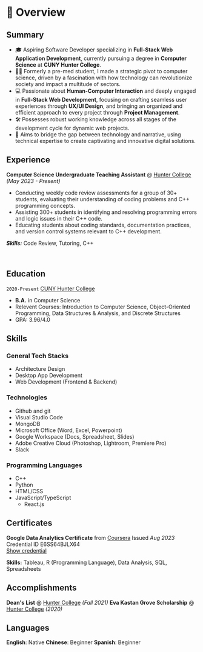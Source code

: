 # 📖 Overview

## Summary

- 🎓 Aspiring Software Developer specializing in **Full-Stack Web Application Development**, currently pursuing a degree in **Computer Science** at **CUNY Hunter College**.
- 👨‍⚕️ Formerly a pre-med student, I made a strategic pivot to computer science, driven by a fascination with how technology can revolutionize society and impact a multitude of sectors.
- 💻 Passionate about **Human-Computer Interaction** and deeply engaged in **Full-Stack Web Development**, focusing on crafting seamless user experiences through **UX/UI Design**, and bringing an organized and efficient approach to every project through **Project Management**.
- 🛠️ Possesses robust working knowledge across all stages of the development cycle for dynamic web projects.
- 🌉 Aims to bridge the gap between technology and narrative, using technical expertise to create captivating and innovative digital solutions.

## Experience

**Computer Science Undergraduate Teaching Assistant** @ [Hunter College](https://www.hunter.cuny.edu/csci) _(May 2023 - Present)_

- Conducting weekly code review assessments for a group of 30+ students, evaluating their understanding of coding problems and C++ programming concepts.
- Assisting 300+ students in identifying and resolving programming errors and logic issues in their C++ code.
- Educating students about coding standards, documentation practices, and version control systems relevant to C++
development.

_**Skills:**_ Code Review, Tutoring, C++

&nbsp;

## Education

`2020-Present` [CUNY Hunter College](https://www.hunter.cuny.edu/csci)
- **B.A.** in Computer Science
- Relevent Courses: Introduction to Computer Science, Object-Oriented Programming, Data Structures & Analysis, and Discrete Structures
- GPA: 3.96/4.0

## Skills

### General Tech Stacks
- Architecture Design
- Desktop App Development
- Web Development (Frontend & Backend)

### Technologies
- Github and git
- Visual Studio Code
- MongoDB
- Microsoft Office (Word, Excel, Powerpoint)
- Google Workspace (Docs, Spreadsheet, Slides)
- Adobe Creative Cloud (Photoshop, Lightroom, Premiere Pro)
- Slack

### Programming Languages
- C++
- Python
- HTML/CSS
- JavaScript/TypeScript
  - React.js

## Certificates
**Google Data Analytics Certificate** from [Coursera](https://www.coursera.org/professional-certificates/google-data-analytics) Issued _Aug 2023_
Credential ID E6SS64BJLX64  
[Show credential](https://www.credly.com/badges/c09dbfcf-521c-4d55-8538-28d5a99d5198/linked_in_profile)  

**Skills:** Tableau, R (Programming Language), Data Analysis, SQL, Spreadsheets

## Accomplishments
**Dean's List** @ [Hunter College](https://www.hunter.cuny.edu) _(Fall 2021)_
**Eva Kastan Grove Scholarship** @ [Hunter College](https://www.roosevelthouse.hunter.cuny.edu/) _(2020)_

## Languages
**English**: Native
**Chinese**: Beginner
**Spanish**: Beginner